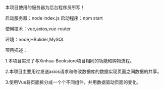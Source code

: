 本项目使用的服务器为后台程序员所写！

启动服务器：node index.js
启动程序：npm start

使用技术：vue,axios,vue-router

环境：node,HBulider,MySQL

项目描述：

1.本项目实现了与Xinhua-Bookstore项目相同的功能和购物流程。

2.本项目主要用过发送axios请求和修改数据库的数据实现页面之间数据的共享。

3.使用Vue将页面拆分成一个个不同组件，并用数据驱动页面的变化。
